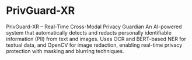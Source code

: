 # PrivGuard-XR
PrivGuard-XR – Real-Time Cross-Modal Privacy Guardian   An AI-powered system that automatically detects and redacts personally identifiable information (PII) from text and images. Uses OCR and BERT-based NER for textual data, and OpenCV for image redaction, enabling real-time privacy protection with masking and blurring techniques. 
